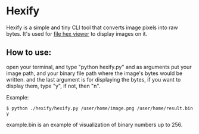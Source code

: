 # Hexify
Hexify is a simple and tiny CLI tool that converts image pixels into raw bytes.
It's used for [file hex viewer](https://github.com/VelikiFeniks0/file-hex-viewer) to display images on it.

## How to use:
   open your terminal, and type "python hexify.py" and as arguments put your image path, and your binary file path where the image's bytes would be written.
   and the last argument is for displaying the bytes, if you want to display them, type "y", if not, then "n".


Example:
```
$ python ./hexify/hexify.py /user/home/image.png /user/home/result.bin y
```

example.bin is an example of visualization of binary numbers up to 256.
